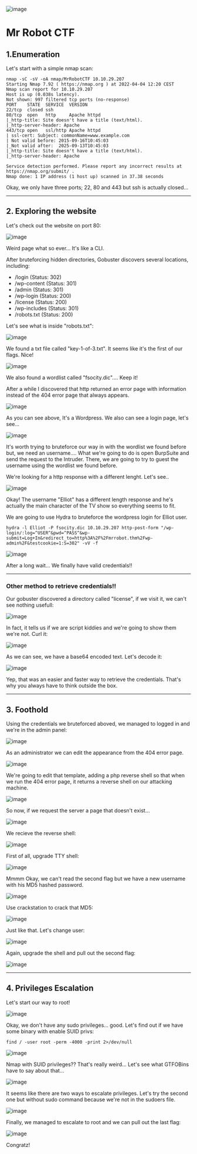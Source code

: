 ![image](https://user-images.githubusercontent.com/99112106/174277168-499587fe-dcd9-4b94-b05b-aa4df57cce34.png)

# Mr Robot CTF

## 1.Enumeration 

Let's start with a simple nmap scan:

``` 
nmap -sC -sV -oA nmap/MrRobotCTF 10.10.29.207
Starting Nmap 7.92 ( https://nmap.org ) at 2022-04-04 12:20 CEST
Nmap scan report for 10.10.29.207
Host is up (0.038s latency).
Not shown: 997 filtered tcp ports (no-response)
PORT    STATE  SERVICE  VERSION
22/tcp  closed ssh
80/tcp  open   http     Apache httpd
|_http-title: Site doesn't have a title (text/html).
|_http-server-header: Apache
443/tcp open   ssl/http Apache httpd
| ssl-cert: Subject: commonName=www.example.com
| Not valid before: 2015-09-16T10:45:03
|_Not valid after:  2025-09-13T10:45:03
|_http-title: Site doesn't have a title (text/html).
|_http-server-header: Apache

Service detection performed. Please report any incorrect results at https://nmap.org/submit/ .
Nmap done: 1 IP address (1 host up) scanned in 37.38 seconds

```

Okay, we only have three ports; 22, 80 and 443 but ssh is actually closed...

* * *
## 2.  Exploring the website

Let's check out the website on port 80:

![image](https://user-images.githubusercontent.com/99112106/174277217-340a45cc-f691-452b-94b2-d7ac7440c7a3.png)

Weird page what so ever... It's like a CLI.

After bruteforcing hidden directories, Gobuster discovers several locations, including:

- /login (Status: 302)
- /wp-content (Status: 301)
- /admin (Status: 301)
- /wp-login (Status: 200)
- /license (Status: 200)
- /wp-includes (Status: 301)
- /robots.txt (Status: 200)

Let's see what is inside "robots.txt":

![image](https://user-images.githubusercontent.com/99112106/174277260-113f9a29-ace3-4183-8448-438b516d1961.png)

We found  a txt file called "key-1-of-3.txt". It seems like it's the first of our flags. Nice!

![image](https://user-images.githubusercontent.com/99112106/174277327-9f048095-7992-447d-91e2-ef5edcd69b24.png)

We also found a wordlist called "fsocity.dic".... Keep it!

After a while I discovered that http returned an error page with information instead of the 404 error page that always appears.

![image](https://user-images.githubusercontent.com/99112106/174277370-b060fdf2-28d6-4202-8d9f-67d892d82e49.png)

As you can see above, It's a Wordpress. We also can see a login page, let's see...

![image](https://user-images.githubusercontent.com/99112106/174277437-3274bf67-2dfc-4f30-9ba1-724df2947b64.png)

It's worth trying to bruteforce our way in with the wordlist we found before but, we need an username.... What we're going to do is open BurpSuite and send the request to the Intruder. There, we are going to try to guest the username using the wordlist we found before.

We're looking for a http response with a different lenght. Let's see.. 

![image](https://user-images.githubusercontent.com/99112106/174277489-072d2794-17e8-4e0e-8bc0-0e46c02f1ac9.png)

Okay! The username "Elliot" has a different length response and he's actually the main character of the TV show so everything seems to fit.

We are going to use Hydra to bruteforce the wordpress login for Elliot user.

```
hydra -l Elliot -P fsocity.dic 10.10.29.207 http-post-form "/wp-login/:log=^USER^&pwd=^PASS^&wp-submit=Log+In&redirect_to=http%3A%2F%2Fmrrobot.thm%2Fwp-admin%2F&testcookie=1:S=302" -vV -f
```

![image](https://user-images.githubusercontent.com/99112106/174277538-76b64ff4-31ee-40cb-a0b9-54b5ebccd817.png)

After a long wait... We finally have valid credentials!! 
* * *
### Other method to retrieve credentials!!

Our gobuster discovered a directory called "license", if we visit it, we can't see nothing usefull:

![image](https://user-images.githubusercontent.com/99112106/174277568-bc8aca51-43f5-4995-996f-77b490272f60.png)

In fact, it tells us if we are script kiddies and we're going to show them we're not. Curl it:

![image](https://user-images.githubusercontent.com/99112106/174277606-7dbc2a49-edbf-4270-9ced-859521da5aae.png)

As we can see, we have a base64 encoded text. Let's decode it:

![image](https://user-images.githubusercontent.com/99112106/174277635-67fb8e42-f50e-492a-a2c0-8e6579e48fcf.png)

Yep, that was an easier and faster way to retrieve the credentials. That's why you always have to think outside the box.


* * *
## 3. Foothold

Using the credentials we bruteforced aboved, we managed to logged in and we're in the admin panel:

![image](https://user-images.githubusercontent.com/99112106/174277673-47d5e55e-95d6-41dd-9709-67d219fb4106.png)

As an administrator we can edit the appearance from the 404 error page.

![image](https://user-images.githubusercontent.com/99112106/174277721-aa72f859-311d-484d-8bac-6a3b7832db8a.png)

We're going to edit that template, adding a php reverse shell so that when we run the 404 error page, it returns a reverse shell on our attacking machine.

![image](https://user-images.githubusercontent.com/99112106/174277755-22b241ba-b74c-4353-97ba-d3e8ee170493.png)

So now, if we request the server a page that doesn't exist...

![image](https://user-images.githubusercontent.com/99112106/174277784-a909651f-1b25-4db6-8864-92891fbdcd19.png)

We recieve the reverse shell:

![image](https://user-images.githubusercontent.com/99112106/174277838-4cc7f5d1-b8b6-4ab0-9f78-9c45a6ca8d0d.png)

First of all, upgrade TTY shell:

![image](https://user-images.githubusercontent.com/99112106/174277900-be882dc2-91aa-44f4-9968-bd4f22e449aa.png)

Mmmm Okay, we can't read the second flag but we have a new username with his MD5 hashed password.

![image](https://user-images.githubusercontent.com/99112106/174277941-7c481383-0e2d-4a5b-90f7-030744f7db5f.png)

Use crackstation to crack that MD5:

![image](https://user-images.githubusercontent.com/99112106/174277997-73a5f981-8c64-41ca-897a-c6c2c8b697a9.png)

Just like that. Let's change user:

![image](https://user-images.githubusercontent.com/99112106/174278027-41a9e599-9724-4d60-b507-4bae7697e374.png)

Again, upgrade the shell and pull out the second flag:

![image](https://user-images.githubusercontent.com/99112106/174278091-73c63ca0-f0f5-4854-b598-75c1293dd72d.png)

* * *
## 4. Privileges Escalation

Let's start our way to root!

![image](https://user-images.githubusercontent.com/99112106/174278118-11e8d0dc-43a2-4dea-98b9-566f23e40e72.png)

Okay, we don't have any sudo privileges... good. Let's find out if we have some binary with enable SUID privs:

```
find / -user root -perm -4000 -print 2>/dev/null
```

![image](https://user-images.githubusercontent.com/99112106/174278173-3416b91a-05ff-4213-a91e-95a2786ee56e.png)

Nmap with SUID privileges?? That's really weird... Let's see what GTFOBins have to say about that...

![image](https://user-images.githubusercontent.com/99112106/174278224-3c40ecc2-e445-471a-8001-cc483b1051e8.png)

It seems like there are two ways to escalate privileges. Let's try the second one but without sudo command because we're not in the sudoers file.

![image](https://user-images.githubusercontent.com/99112106/174278262-5de940db-10a8-4e19-9da4-3f779786aec9.png)

Finally, we managed to escalate to root and we can pull out the last flag:

![image](https://user-images.githubusercontent.com/99112106/174278287-601befe2-8281-4206-b6d0-a6c52945edbe.png)

Congratz!
